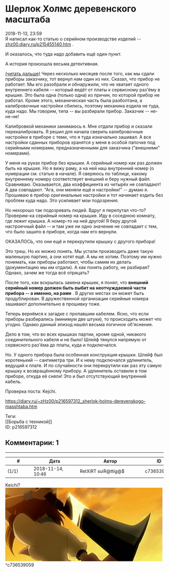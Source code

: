 Шерлок Холмс деревенского масштаба
==================================

  
2018-11-13, 23:59  
 Я написал как-то статью о серийном производстве изделий --  [zhz00.diary.ru/p215455140.htm](О%20серийном%20производстве)  .   
   
 И оказалось, что туда надо добавить ещё один пункт.   
   
 А история произошла весьма детективная.   
   
  [(читать дальше)](https://zHz00.diary.ru/p216597312.htm?index=1#linkmore216597312m1)    Через несколько месяцев после того, как мы сдали приборы заказчику, тот вернул нам один из них. Сказал, что прибор не работает. Мы его разобрали и обнаружили, что не хватает одного внутреннего кабеля -- который ведёт от платы к сервисному раз'ёму в крышке. Это была одна (только одна) из причин, по которой прибор не работал. Кроме этого, механическая часть была разболтана, а калибровочные настройки сбились, поэтому механика ездила не туда, куда надо. Мы говорим, типа -- вы разбирали прибор. Заказчик -- не-не-не!   
   
 Калибровкой механики занимаюсь я. Мне отдали прибор и сказали перекалибровать. Я решил для начала сверить калибровочные настройки в приборе с теми, что я туда изначально зашивал. А все настройки сданных приборов хранятся у меня в особой папочке под серийными номерами, предназначенными для заказчика ("внешними" номерами).   
   
 У меня на руках прибор без крышки. А серийный номер как раз должен быть на крышке. Но я вижу раму, а на ней наш внутренний номер (о нумерации см. статью в начале). Я сверяюсь по таблице, какому внутреннему номеру соответствует внешний и беру нужный файл. Сравниваю. Оказывается, два коэффициента из четырёх не совпадают! А два совпадают. "Ага, они меняли ещё и настройки!" -- думаю я. Прошиваю в прибор оригинальные настройки и тот начинает ездить без проблем куда надо. Это усиливает мои подозрения.   
   
 Но нехорошо так подозревать людей. Вдруг я перепутал что-то? Проверим-ка серийный номер на крышке. Иду в соседнюю комнату, где лежит крышка. А номер-то на ней другой! Я беру другой настроечный файл -- и там уже ни одно значение не совпадает с тем, что было зашито в приборе, когда нам его вернули.   
   
 ОКАЗАЛОСЬ, что они ещё и перекрутили крышку с другого прибора!   
   
 Это треш. Но их можно понять. Мы устали производить даже такую маленькую партию, а они хотят ещё. А мы не хотим. Поэтому им нужно понимать, как приборы работают, чтобы самим их делать (документацию мы им отдали). А как понять работу, не разбирая? Однако, зачем же тогда всё отрицать?   
   
 После того, как вскрылась замена крышек, я понял, что  **внешний серийный номер должен быть выбит на неотчуждаемой части прибора -- а именно, на раме**  . В других местах он может быть продублирован. В дружественной организации серийные номера зашивают дополнительно в прошивку тоже.   
   
 Теперь вернёмся к загадке с пропавшим кабелем. Ясно, что если приборы разбирались (минимум две штуки), то происходить может что угодно. Однако данный эпизод нашёл весьма логичное об'яснение.   
   
 Дело в том, что во всех крышках партии, кроме одной, никакого соединительного кабеля и не было! Шлейф тянулся напрямую от сервисного раз'ёма до платы, куда и подключался.   
   
 Но. У одного прибора была особенная конструкция крышки. Шлейф был коротенький -- сантиметра три. И к нему подключался удлинитель, ведущий к плате. И по случайности они перекрутили как раз эту самую крышку к возвращённому прибору. А удлинитель оставили в том приборе, откуда её сняли! Это и был отсутствующий внутренний кабель.   
   
 Проверка поста: Kejchi.   
     
  
<https://diary.ru/~zHz00/p216597312_sherlok-holms-derevenskogo-masshtaba.htm>  
  
Теги:  
[[Борьба с техникой]]  
ID: p216597312  


Комментарии: 1
--------------

  


---



|         #         |              Дата              |                     Автор                     |           ID           |
| --- | --- | --- | --- |
| (1/1) | 2018-11-14, 10:46 | RetXiRT suiR@ttig@$ | c736539059 |

  
  Keichi?   
 ![](pics/uiDLxl6.gif)    
 ^c736539059
